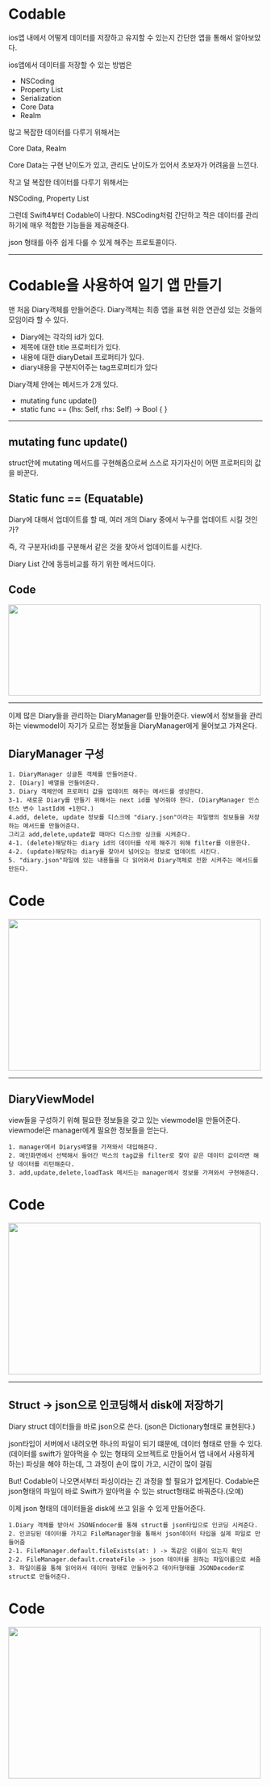 # Codable
ios앱 내에서 어떻게 데이터를 저장하고 유지할 수 있는지 간단한 앱을 통해서 알아보았다. 

ios앱에서 데이터를 저장할 수 있는 방법은

- NSCoding
- Property List
- Serialization
- Core Data
- Realm

많고 복잡한 데이터를 다루기 위해서는

Core Data, Realm

Core Data는 구현 난이도가 있고, 관리도 난이도가 있어서 초보자가 어려움을 느낀다.

작고 덜 복잡한 데이터를 다루기 위해서는

NSCoding, Property List

그런데 Swift4부터 Codable이 나왔다.
NSCoding처럼 간단하고 적은 데이터를 관리하기에 매우 적합한 기능들을 제공해준다.

json 형태를 아주 쉽게 다룰 수 있게 해주는 프로토콜이다.

-------------------
# Codable을 사용하여 일기 앱 만들기

맨 처음 Diary객체를 만들어준다.
Diary객체는 최종 앱을 표현 위한 연관성 있는 것들의 모임이라 할 수 있다.

- Diary에는 각각의 id가 있다.
- 제목에 대한 title 프로퍼티가 있다.
- 내용에 대한 diaryDetail 프로퍼티가 있다.
- diary내용을 구분지어주는 tag프로퍼티가 있다

Diary객체 안에는 메서드가 2개 있다.

- mutating func update()
- static func == (lhs: Self, rhs: Self) -> Bool { }
---------
## mutating func update()
struct안에 mutating 메서드를 구현해줌으로써 스스로 자기자신이 어떤 프로퍼티의 값을 바꾼다.

## Static func == (Equatable)
Diary에 대해서 업데이트를 할 때,
여러 개의 Diary 중에서 누구를 업데이트 시킬 것인가? 

즉, 각 구분자(id)를 구분해서 같은 것을 찾아서 업데이트를 시킨다.

Diary List 간에 동등비교를 하기 위한 메서드이다.

## Code
<img src="https://user-images.githubusercontent.com/88191880/165706417-b993cfa8-6893-4ac7-a10e-67a2a93658f2.png" width="500" height="180"/> 

--------

이제 많은 Diary들을 관리하는 DiaryManager를 만들어준다.
view에서 정보들을 관리하는 viewmodel이 자기가 모르는 정보들을 DiaryManager에게 물어보고 가져온다.

## DiaryManager 구성

    1. DiaryManager 싱글톤 객체를 만들어준다.
    2. [Diary] 배열을 만들어준다.
    3. Diary 객체안에 프로퍼티 값을 업데이트 해주는 메서드를 생성한다.
    3-1. 새로운 Diary를 만들기 위해서는 next id를 넣어줘야 한다. (DiaryManager 인스턴스 변수 lastId에 +1한다.)
    4.add, delete, update 정보를 디스크에 "diary.json"이라는 파일명의 정보들을 저장하는 메서드를 만들어준다.
    그리고 add,delete,update할 때마다 디스크랑 싱크를 시켜준다.
    4-1. (delete)해당하는 diary id의 데이터를 삭제 해주기 위해 filter를 이용한다.
    4-2. (update)해당하는 diary를 찾아서 넘어오는 정보로 업데이트 시킨다.
    5. "diary.json"파일에 있는 내용들을 다 읽어와서 Diary객체로 전환 시켜주는 메서드를 만든다.

# Code
<img src="https://user-images.githubusercontent.com/88191880/166722808-7bfa03ce-be72-4ce0-857f-9e6d39bec3b8.png" width="500" height="300"/> 

---------
## DiaryViewModel
view들을 구성하기 위해 필요한 정보들을 갖고 있는 viewmodel을 만들어준다. viewmodel은 manager에게 필요한 정보들을 얻는다.

    1. manager에서 Diarys배열을 가져와서 대입해준다.
    2. 메인화면에서 선택해서 들어간 박스의 tag값을 filter로 찾아 같은 데이터 값이라면 해당 데이터를 리턴해준다. 
    3. add,update,delete,loadTask 메서드는 manager에서 정보를 가져와서 구현해준다.

# Code
<img src="https://user-images.githubusercontent.com/88191880/166469164-eb7e5027-d68e-4441-966a-29afb0065e3c.png" width="500" height="300"/>

--------

## Struct -> json으로 인코딩해서 disk에 저장하기

Diary struct 데이터들을 바로 json으로 쓴다.
(json은 Dictionary형태로 표현된다.)

json타입이 서버에서 내려오면 하나의 파일이 되기 떄문에, 데이터 형태로 만들 수 있다. (데이터를 swift가 알아먹을 수 있는 형태의 오브젝트로 만들어서 앱 내에서 사용하게 하는) 파싱을 해야 하는데, 그 과정이 손이 많이 가고, 시간이 많이 걸림 

But! Codable이 나오면서부터 파싱이라는 긴 과정을 할 필요가 없게된다. Codable은 json형태의 파일이 바로 Swift가 알아먹을 수 있는 struct형태로 바꿔준다.(오예)

이제 json 형태의 데이터들을 disk에 쓰고 읽을 수 있게 만들어준다.

    1.Diary 객체를 받아서 JSONEndocer를 통해 struct를 json타입으로 인코딩 시켜준다.
    2. 인코딩된 데이터를 가지고 FileManager형을 통해서 json데이터 타입을 실제 파일로 만들어줌
    2-1. FileManager.default.fileExists(at: ) -> 똑같은 이름이 있는지 확인
    2-2. FileManager.default.createFile -> json 데이터를 원하는 파일이름으로 써줌
    3. 파일이름을 통해 읽어와서 데이터 형태로 만들어주고 데이터형태를 JSONDecoder로 struct로 만들어준다.



# Code
<img src="https://user-images.githubusercontent.com/88191880/166490536-fea5cee1-2d94-44ca-8de5-47cd2001ff48.png" width="500" height="300"/>
